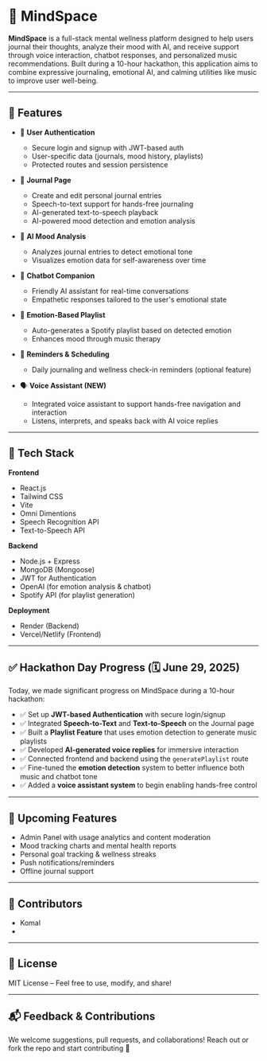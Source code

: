 # 🧠 MindSpace

**MindSpace** is a full-stack mental wellness platform designed to help users journal their thoughts, analyze their mood with AI, and receive support through voice interaction, chatbot responses, and personalized music recommendations. Built during a 10-hour hackathon, this application aims to combine expressive journaling, emotional AI, and calming utilities like music to improve user well-being.

---

## 🌟 Features

- 🔐 **User Authentication**
  - Secure login and signup with JWT-based auth
  - User-specific data (journals, mood history, playlists)
  - Protected routes and session persistence

- 📝 **Journal Page**
  - Create and edit personal journal entries
  - Speech-to-text support for hands-free journaling
  - AI-generated text-to-speech playback
  - AI-powered mood detection and emotion analysis

- 🧠 **AI Mood Analysis**
  - Analyzes journal entries to detect emotional tone
  - Visualizes emotion data for self-awareness over time

- 🤖 **Chatbot Companion**
  - Friendly AI assistant for real-time conversations
  - Empathetic responses tailored to the user's emotional state

- 🎵 **Emotion-Based Playlist**
  - Auto-generates a Spotify playlist based on detected emotion
  - Enhances mood through music therapy

- 🔔 **Reminders & Scheduling**
  - Daily journaling and wellness check-in reminders (optional feature)

- 🗣️ **Voice Assistant (NEW)**
  - Integrated voice assistant to support hands-free navigation and interaction
  - Listens, interprets, and speaks back with AI voice replies

---

## 🔧 Tech Stack

**Frontend**
- React.js
- Tailwind CSS
- Vite
- Omni Dimentions
- Speech Recognition API
- Text-to-Speech API

**Backend**
- Node.js + Express
- MongoDB (Mongoose)
- JWT for Authentication
- OpenAI (for emotion analysis & chatbot)
- Spotify API (for playlist generation)

**Deployment**
- Render (Backend)
- Vercel/Netlify (Frontend)

---

## ✅ Hackathon Day Progress (🗓️ June 29, 2025)

Today, we made significant progress on MindSpace during a 10-hour hackathon:

- ✅ Set up **JWT-based Authentication** with secure login/signup
- ✅ Integrated **Speech-to-Text** and **Text-to-Speech** on the Journal page
- ✅ Built a **Playlist Feature** that uses emotion detection to generate music playlists
- ✅ Developed **AI-generated voice replies** for immersive interaction
- ✅ Connected frontend and backend using the `generatePlaylist` route
- ✅ Fine-tuned the **emotion detection** system to better influence both music and chatbot tone
- ✅ Added a **voice assistant system** to begin enabling hands-free control

---

## 🚀 Upcoming Features

- Admin Panel with usage analytics and content moderation
- Mood tracking charts and mental health reports
- Personal goal tracking & wellness streaks
- Push notifications/reminders
- Offline journal support

---

## 🤝 Contributors

- Komal
- 

---

## 📄 License

MIT License – Feel free to use, modify, and share!

---

## 📬 Feedback & Contributions

We welcome suggestions, pull requests, and collaborations! Reach out or fork the repo and start contributing 💜

